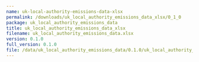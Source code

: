 ```yaml
---
name: uk-local-authority-emissions-data-xlsx
permalink: /downloads/uk_local_authority_emissions_data_xlsx/0_1_0
package: uk_local_authority_emissions_data
title: uk_local_authority_emissions_data_xlsx
filename: uk_local_authority_emissions_data.xlsx
version: 0.1.0
full_version: 0.1.0
file: /data/uk_local_authority_emissions_data/0.1.0/uk_local_authority_emissions_data.xlsx
---
```

